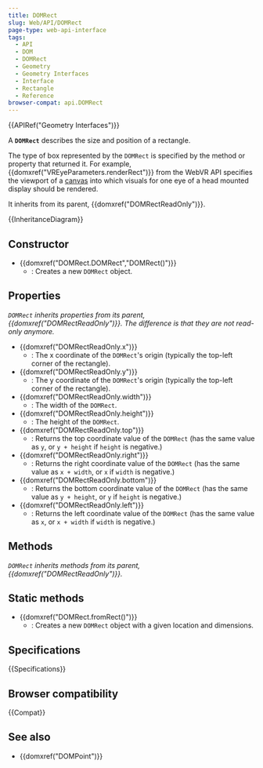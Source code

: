 ```yaml
---
title: DOMRect
slug: Web/API/DOMRect
page-type: web-api-interface
tags:
  - API
  - DOM
  - DOMRect
  - Geometry
  - Geometry Interfaces
  - Interface
  - Rectangle
  - Reference
browser-compat: api.DOMRect
---
```

{{APIRef("Geometry Interfaces")}}

A **`DOMRect`** describes the size and position of a rectangle.

The type of box represented by the `DOMRect` is specified by the method or property that returned it. For example, {{domxref("VREyeParameters.renderRect")}} from the WebVR API specifies the viewport of a [canvas](/en-US/docs/Web/API/HTMLCanvasElement) into which visuals for one eye of a head mounted display should be rendered.

It inherits from its parent, {{domxref("DOMRectReadOnly")}}.

{{InheritanceDiagram}}

## Constructor

- {{domxref("DOMRect.DOMRect","DOMRect()")}}
  - : Creates a new `DOMRect` object.

## Properties

_`DOMRect` inherits properties from its parent, {{domxref("DOMRectReadOnly")}}. The difference is that they are not read-only anymore._

- {{domxref("DOMRectReadOnly.x")}}
  - : The x coordinate of the `DOMRect`'s origin (typically the top-left corner of the rectangle).
- {{domxref("DOMRectReadOnly.y")}}
  - : The y coordinate of the `DOMRect`'s origin (typically the top-left corner of the rectangle).
- {{domxref("DOMRectReadOnly.width")}}
  - : The width of the `DOMRect`.
- {{domxref("DOMRectReadOnly.height")}}
  - : The height of the `DOMRect`.
- {{domxref("DOMRectReadOnly.top")}}
  - : Returns the top coordinate value of the `DOMRect` (has the same value as `y`, or `y + height` if `height` is negative.)
- {{domxref("DOMRectReadOnly.right")}}
  - : Returns the right coordinate value of the `DOMRect` (has the same value as `x + width`, or `x` if `width` is negative.)
- {{domxref("DOMRectReadOnly.bottom")}}
  - : Returns the bottom coordinate value of the `DOMRect` (has the same value as `y + height`, or `y` if `height` is negative.)
- {{domxref("DOMRectReadOnly.left")}}
  - : Returns the left coordinate value of the `DOMRect` (has the same value as `x`, or `x + width` if `width` is negative.)

## Methods

_`DOMRect` inherits methods from its parent, {{domxref("DOMRectReadOnly")}}._

## Static methods

- {{domxref("DOMRect.fromRect()")}}
  - : Creates a new `DOMRect` object with a given location and dimensions.

## Specifications

{{Specifications}}

## Browser compatibility

{{Compat}}

## See also

- {{domxref("DOMPoint")}}

